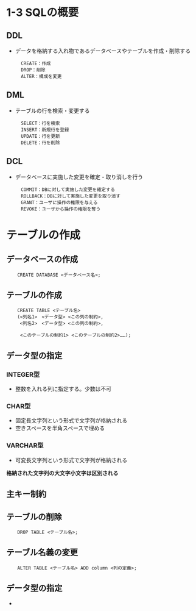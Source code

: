 # 1-3 SQLの概要

## DDL
- データを格納する入れ物であるデータベースやテーブルを作成・削除する  

        CREATE：作成
        DROP：削除
        ALTER：構成を変更

## DML 
- テーブルの行を検索・変更する

        SELECT：行を検索
        INSERT：新規行を登録
        UPDATE：行を更新
        DELETE：行を削除


## DCL
- データベースに実施した変更を確定・取り消しを行う

        COMMIT：DBに対して実施した変更を確定する
        ROLLBACK：DBに対して実施した変更を取り消す
        GRANT：ユーザに操作の権限を与える
        REVOKE：ユーザから操作の権限を奪う

# テーブルの作成
## データベースの作成
        CREATE DATABASE <データベース名>;

## テーブルの作成
        CREATE TABLE <テーブル名>  
        (<列名1>　<データ型> <この列の制約>,
         <列名2>　<データ型> <この列の制約>,
         
         <このテーブルの制約1> <このテーブルの制約2>……);


## データ型の指定
### INTEGER型
- 整数を入れる列に指定する。少数は不可
### CHAR型
- 固定長文字列という形式で文字列が格納される
- 空きスペースを半角スペースで埋める
### VARCHAR型
- 可変長文字列という形式で文字列が格納される

**格納された文字列の大文字小文字は区別される**

## 主キー制約

## テーブルの削除
        DROP TABLE <テーブル名>;

## テーブル名義の変更
        ALTER TABLE <テーブル名> ADD column <列の定義>;

## データ型の指定
- 
